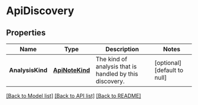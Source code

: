 # ApiDiscovery

## Properties
Name | Type | Description | Notes
------------ | ------------- | ------------- | -------------
**AnalysisKind** | [**ApiNoteKind**](apiNoteKind.md) | The kind of analysis that is handled by this discovery. | [optional] [default to null]

[[Back to Model list]](../README.md#documentation-for-models) [[Back to API list]](../README.md#documentation-for-api-endpoints) [[Back to README]](../README.md)



